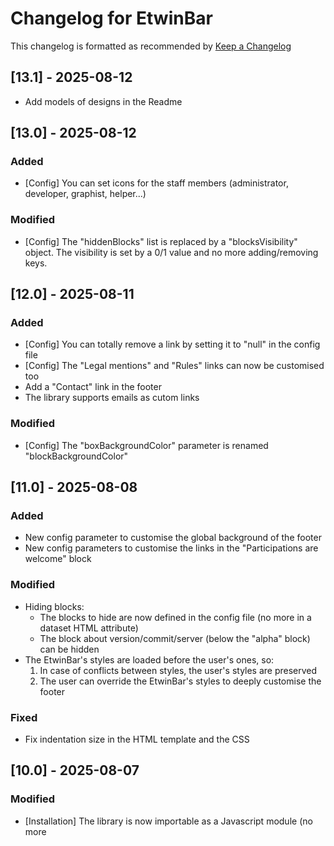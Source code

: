 # Changelog for EtwinBar
This changelog is formatted as recommended by [Keep a Changelog](https://keepachangelog.com/en/1.0.0/)

## [13.1] - 2025-08-12
- Add models of designs in the Readme

## [13.0] - 2025-08-12
### Added
- [Config] You can set icons for the staff members (administrator, developer, graphist, helper...) 
### Modified
- [Config] The "hiddenBlocks" list is replaced by a "blocksVisibility" object. The visibility is set by a 0/1 value and no more adding/removing keys.

## [12.0] - 2025-08-11
### Added
- [Config] You can totally remove a link by setting it to "null" in the config file
- [Config] The "Legal mentions" and "Rules" links can now be customised too
- Add a "Contact" link in the footer
- The library supports emails as cutom links
### Modified
- [Config] The "boxBackgroundColor" parameter is renamed "blockBackgroundColor"

## [11.0] - 2025-08-08
### Added
- New config parameter to customise the global background of the footer
- New config parameters to customise the links in the "Participations are welcome" block
### Modified
- Hiding blocks:
    - The blocks to hide are now defined in the config file (no more in a dataset HTML attribute)
    - The block about version/commit/server (below the "alpha" block) can be hidden
- The EtwinBar's styles are loaded before the user's ones, so:
    1. In case of conflicts between styles, the user's styles are preserved
    2. The user can override the EtwinBar's styles to deeply customise the footer

### Fixed
- Fix indentation size in the HTML template and the CSS

## [10.0] - 2025-08-07
### Modified
- [Installation] The library is now importable as a Javascript module (no more <script src="etwinBar.js"> in your HTML)
- The "/etwinbar" folder is renamed "/src" (strong convention)
- The entry point of the library is renamed "index.js" (strong convention)
- The demonstration page is moved out of the lib folder for a real world usage

## [9.0] - 2025-08-07
### Modified
- [Installation] The HTML line for inserting the CSS is no more required
- [Installation] The HTML line for inserting the footer is no more required

## [8.0] - 2025-08-06
### Added
- The library can now be installed as an npm module

## [7.0] - 2025-08-05
### Fixed
- [JS] Encapsulate the EtwinBar's functions in a Javascript class to avoid interferences with the user's JS
- [CSS] Remove the last EtwinBar's styles which could have interfered with the user's styles

## [6.0] - 2025-08-02
### Added
- [Customization] The content of the "Staff" and "Thanks" blocks can be modified
### Changed
- [Customization] The styles are now defined in a config file, no more as attributes in the HTML

## [5.0] - 2025-08-01
### Added
-  [Customization] The user can change the styles of the footer (background color, text color...)

### Changed
- Add link to the wiki in the main text block

## [4.0] - 2025-08-01
### Added
- [Customization] The user can hide blocks of his choice

### Changed
- Add the missing links for Alphabounce, Dinocard and Interwheel

## [3.0] - 2025-07-31
### Changed
- Rewording of the texts to make them generic and include all useful links
## [2.0] - 2025-07-30
### Added
- Can insert the full footer of Eternaltwin (with the Piouz logo, "Thanks to" block and "Staff" block)

## [1.1] - 2025-07-30
### Added
- [a11y] Mention that the links open in a new tab

### Changed
- [Perf] Optimized generation for the list of sites

### Security 
- Add rel="noopener" attribute on links opening in a new tab
 
## [1.0] - 2025-07-29
### Added
- EtwinBar can insert an HTML footer containing the list of Eternaltwin's games.
